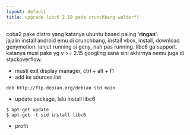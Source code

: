 ```yaml
---
layout: default
title: upgrade libc6 2.19 pada crunchbang waldorf!
---
```

coba2 pake distro yang katanya ubuntu based paling '__ringan__'.  
jajalin install android emu di crunchbang, install vbox, install, download genymotion.
lanjut running si geny, nah pas running. libc6 ga support. katanya musi pake yg v >= 2.15
googling sana sini akhirnya nemu juga di stackoverflow.  


 * musti exit display manager, ctrl + alt + f1
 * add ke sources.list


```
deb http://ftp.debian.org/debian sid main
```


 * update package, lalu install libc6 


```
$ apt-get update
$ apt-get -t sid install libc6
```
 * profit
